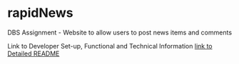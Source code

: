 # rapidNews
DBS Assignment - Website to allow users to post news items and comments 

Link to Developer Set-up, Functional and Technical Information [link to Detailed README](./NewsMedia/NewsMedia/NewsMedia/README.md)
